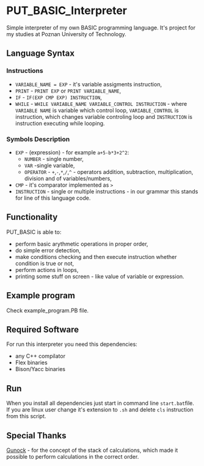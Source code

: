 # PUT_BASIC_Interpreter
Simple interpreter of my own BASIC programming language. It's project for my studies at Poznan University of Technology.

## Language Syntax
### Instructions
  - `VARIABLE_NAME = EXP` - it's variable assigments instruction,
  - `PRINT` - `PRINT EXP` or `PRINT VARIABLE_NAME`,
  - `IF` - `IF(EXP CMP EXP) INSTRUCTION`,
  - `WHILE` - `WHILE VARIABLE_NAME VARIABLE_CONTROL INSTRUCTION` - where `VARIABLE NAME` is variable which control loop, `VARIABLE_CONTROL` is instruction, which changes variable controling loop and `INSTRUCTION` is instruction executing while looping.

### Symbols Description
  - `EXP` - (expression) - for example `a+5-b*3+2^2`:
    - `NUMBER` - single number,
    - `VAR` -single variable,
    - `OPERATOR` - `+`,`-`,`*`,`/`,`^` - operators addition, subtraction, multiplication, division and  of variables/numbers,
  - `CMP` - it's comparator implemented as `>`
  - `INSTRUCTION` - single or multiple instructions - in our grammar this stands for line of this language code.

## Functionality
PUT_BASIC is able to:
 - perform basic arythmetic operations in proper order,
 - do simple error detection,
 - make conditions checking and then execute instruction whether condition is true or not,
 - perform actions in loops,
 - printing some stuff on screen - like value of variable or expression.

## Example program
Check example_program.PB file.

## Required Software
For run this interpreter you need this dependencies: 
  - any C++ compilator
  - Flex binaries
  - Bison/Yacc binaries
  
## Run
When you install all dependencies just start in command line `start.bat`file. If you are linux user change it's extension to `.sh` and delete `cls` instruction from this script.

## Special Thanks
[Gunock](https://github.com/Gunock) - for the concept of the stack of calculations, which made it possible to perform calculations in the correct order.

